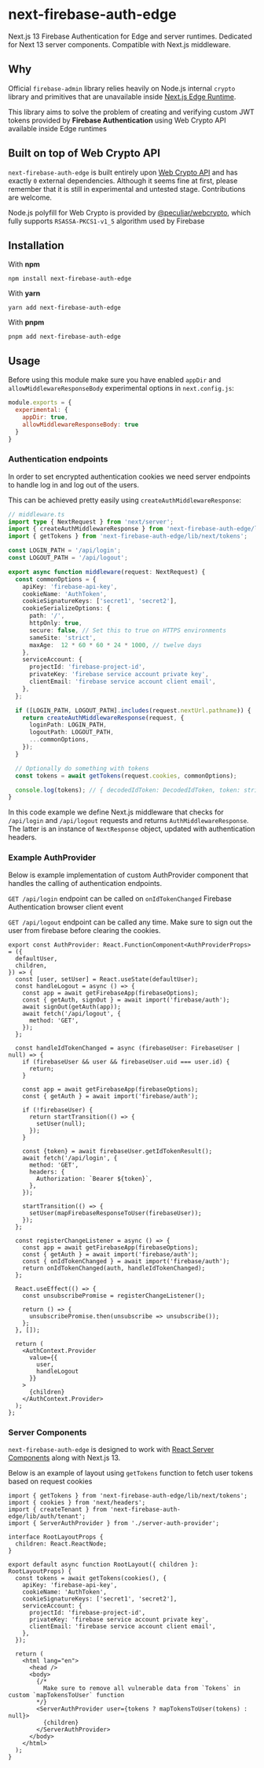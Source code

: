 # next-firebase-auth-edge

Next.js 13 Firebase Authentication for Edge and server runtimes. Dedicated for Next 13 server components. Compatible with Next.js middleware.

## Why
Official `firebase-admin` library relies heavily on Node.js internal `crypto` library and primitives that are unavailable inside [Next.js Edge Runtime](https://nextjs.org/docs/api-reference/edge-runtime).

This library aims to solve the problem of creating and verifying custom JWT tokens provided by **Firebase Authentication** using Web Crypto API available inside Edge runtimes

## Built on top of Web Crypto API

`next-firebase-auth-edge` is built entirely upon [Web Crypto API](https://developer.mozilla.org/en-US/docs/Web/API/Web_Crypto_API) and has exactly `0` external dependencies. Although it seems fine at first, please remember that it is still in experimental and untested stage. Contributions are welcome.

Node.js polyfill for Web Crypto is provided by [@peculiar/webcrypto](https://github.com/PeculiarVentures/webcrypto), which fully supports `RSASSA-PKCS1-v1_5` algorithm used by Firebase

## Installation

With **npm**
```shell
npm install next-firebase-auth-edge
```

With **yarn**
```shell
yarn add next-firebase-auth-edge
```

With **pnpm**
```shell
pnpm add next-firebase-auth-edge
```

## Usage

Before using this module make sure you have enabled `appDir` and `allowMiddlewareResponseBody` experimental options in `next.config.js`:

```javascript
module.exports = {
  experimental: {
    appDir: true,
    allowMiddlewareResponseBody: true
  }
}
```

### Authentication endpoints

In order to set encrypted authentication cookies we need server endpoints to handle log in and log out of the users.

This can be achieved pretty easily using `createAuthMiddlewareResponse`:

```typescript
// middleware.ts
import type { NextRequest } from 'next/server';
import { createAuthMiddlewareResponse } from 'next-firebase-auth-edge/lib/next/middleware';
import { getTokens } from 'next-firebase-auth-edge/lib/next/tokens';

const LOGIN_PATH = '/api/login';
const LOGOUT_PATH = '/api/logout';

export async function middleware(request: NextRequest) {
  const commonOptions = {
    apiKey: 'firebase-api-key',
    cookieName: 'AuthToken',
    cookieSignatureKeys: ['secret1', 'secret2'],
    cookieSerializeOptions: {
      path: '/',
      httpOnly: true,
      secure: false, // Set this to true on HTTPS environments
      sameSite: 'strict',
      maxAge:  12 * 60 * 60 * 24 * 1000, // twelve days
    },
    serviceAccount: {
      projectId: 'firebase-project-id',
      privateKey: 'firebase service account private key',
      clientEmail: 'firebase service account client email',
    },
  };

  if ([LOGIN_PATH, LOGOUT_PATH].includes(request.nextUrl.pathname)) {
    return createAuthMiddlewareResponse(request, {
      loginPath: LOGIN_PATH,
      logoutPath: LOGOUT_PATH,
      ...commonOptions,
    });
  }

  // Optionally do something with tokens
  const tokens = await getTokens(request.cookies, commonOptions);

  console.log(tokens); // { decodedIdToken: DecodedIdToken, token: string } or null if unauthenticated
}
```

In this code example we define Next.js middleware that checks for `/api/login` and `/api/logout` requests and returns `AuthMiddlewareResponse`. The latter is an instance of `NextResponse` object, updated with authentication headers.


### Example AuthProvider
Below is example implementation of custom AuthProvider component that handles the calling of authentication endpoints.

`GET /api/login` endpoint can be called on `onIdTokenChanged` Firebase Authentication browser client event

`GET /api/logout` endpoint can be called any time. Make sure to sign out the user from firebase before clearing the cookies.

```tsx
export const AuthProvider: React.FunctionComponent<AuthProviderProps> = ({
  defaultUser,
  children,
}) => {
  const [user, setUser] = React.useState(defaultUser);
  const handleLogout = async () => {
    const app = await getFirebaseApp(firebaseOptions);
    const { getAuth, signOut } = await import('firebase/auth');
    await signOut(getAuth(app));
    await fetch('/api/logout', {
      method: 'GET',
    });
  };

  const handleIdTokenChanged = async (firebaseUser: FirebaseUser | null) => {
    if (firebaseUser && user && firebaseUser.uid === user.id) {
      return;
    }

    const app = await getFirebaseApp(firebaseOptions);
    const { getAuth } = await import('firebase/auth');
    
    if (!firebaseUser) {
      return startTransition(() => {
        setUser(null);
      });
    }
    
    const {token} = await firebaseUser.getIdTokenResult();
    await fetch('/api/login', {
      method: 'GET',
      headers: {
        Authorization: `Bearer ${token}`,
      },
    });
    
    startTransition(() => {
      setUser(mapFirebaseResponseToUser(firebaseUser));
    });
  };

  const registerChangeListener = async () => {
    const app = await getFirebaseApp(firebaseOptions);
    const { getAuth } = await import('firebase/auth');
    const { onIdTokenChanged } = await import('firebase/auth');
    return onIdTokenChanged(auth, handleIdTokenChanged);
  };

  React.useEffect(() => {
    const unsubscribePromise = registerChangeListener();

    return () => {
      unsubscribePromise.then(unsubscribe => unsubscribe());
    };
  }, []);

  return (
    <AuthContext.Provider
      value={{
        user,
        handleLogout
      }}
    >
      {children}
    </AuthContext.Provider>
  );
};
```

### Server Components

`next-firebase-auth-edge` is designed to work with [React Server Components](https://nextjs.org/docs/advanced-features/react-18/server-components) along with Next.js 13.

Below is an example of layout using `getTokens` function to fetch user tokens based on request cookies

```tsx
import { getTokens } from 'next-firebase-auth-edge/lib/next/tokens';
import { cookies } from 'next/headers';
import { createTenant } from 'next-firebase-auth-edge/lib/auth/tenant';
import { ServerAuthProvider } from './server-auth-provider';

interface RootLayoutProps {
  children: React.ReactNode;
}

export default async function RootLayout({ children }: RootLayoutProps) {
  const tokens = await getTokens(cookies(), {
    apiKey: 'firebase-api-key',
    cookieName: 'AuthToken',
    cookieSignatureKeys: ['secret1', 'secret2'],
    serviceAccount: {
      projectId: 'firebase-project-id',
      privateKey: 'firebase service account private key',
      clientEmail: 'firebase service account client email',
    },
  });

  return (
    <html lang="en">
      <head />
      <body>
        {/*
          Make sure to remove all vulnerable data from `Tokens` in custom `mapTokensToUser` function
        */}
        <ServerAuthProvider user={tokens ? mapTokensToUser(tokens) : null}>
          {children}
        </ServerAuthProvider>
      </body>
    </html>
  );
}
```
